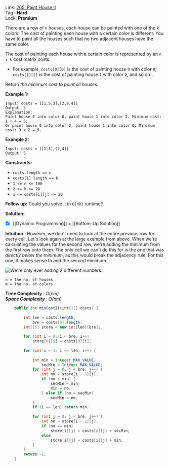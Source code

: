 Link: [265. Paint House II](https://leetcode.com/problems/paint-house-ii/) <br>
Tag : **Hard**<br>
Lock: **Premium**

There are a row of `n` houses, each house can be painted with one of the `k` colors. The cost of painting each house with a certain color is different. You have to paint all the houses such that no two adjacent houses have the same color.

The cost of painting each house with a certain color is represented by an `n x k` cost matrix costs.

-   For example, `costs[0][0]` is the cost of painting house `0` with color `0`; `costs[1][2]` is the cost of painting house `1` with color `2`, and so on...

Return _the minimum cost to paint all houses_.

**Example 1:**
```
Input: costs = [[1,5,3],[2,9,4]]
Output: 5
Explanation:
Paint house 0 into color 0, paint house 1 into color 2. Minimum cost: 1 + 4 = 5; 
Or paint house 0 into color 2, paint house 1 into color 0. Minimum cost: 3 + 2 = 5.
```

**Example 2:**
```
Input: costs = [[1,3],[2,4]]
Output: 5
```

**Constraints:**

-   `costs.length == n`
-   `costs[i].length == k`
-   `1 <= n <= 100`
-   `2 <= k <= 20`
-   `1 <= costs[i][j] <= 20`

**Follow up:** Could you solve it in `O(nk)` runtime?


**Solution:**

- [x] [[Dynamic Programming]] + [[Bottom-Up Solution]]

**Intuition** :
However, we don't need to look at the entire previous row for every cell. Let's look again at the large example from above. When we're calculating the values for the second row, we're adding the minimum from the first row onto them. The only cell we can't do this for is the one that was _directly below the minimum_, as this would break the adjacency rule. For this one, it makes sense to add the second minimum.

![We're only ever adding 2 different numbers.](https://leetcode.com/problems/paint-house-ii/Figures/265/dynamic_programming_2.png)


```
n = the no. of houses
m = the no. of colors
```
**Time Complexity** : O(n*m)<br>
**Space Complexity** : O(n*m)

```java
    public int minCostII(int[][] costs) {
        
        int len = costs.length,
            bre = costs[0].length;
        int[][] store = new int[len][bre];
        
        for (int i = 0; i < bre; i++)
            store[0][i] = costs[0][i];
        
        for (int i = 1; i <= len; i++) {
            
            int min = Integer.MAX_VALUE,
                secMin = Integer.MAX_VALUE;
            for (int j = 0; j < bre; j++) {
                int no = store[i - 1][j];
                if (no < min) {
                    secMin = min;
                    min = no;
                } else if (no < secMin)
                    secMin = no;
            }
            if (i == len) return min;
            
            for (int j = 0; j < bre; j++) {
                int no = store[i - 1][j];
                if (no == min)
                    store[i][j] = costs[i][j] + secMin;
                else
                    store[i][j] = costs[i][j] + min;
            }
        }
        return -1;
    }
```

